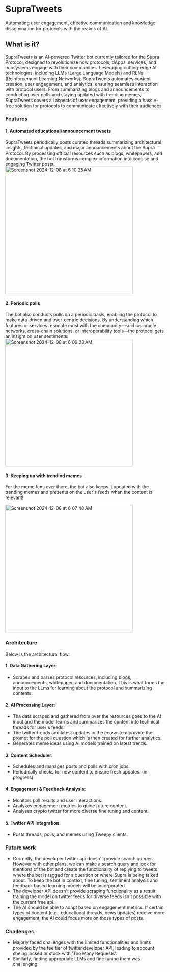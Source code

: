 # SupraTweets

Automating user engagement, effective communication and knowledge dissemination for protocols with the realms of AI. 

## What is it?
SupraTweets is an AI-powered Twitter bot currently tailored for the Supra Protocol, designed to revolutionize how protocols, dApps, services, and ecosystems engage with their communities. Leveraging cutting-edge AI technologies, including LLMs (Large Language Models) and RLNs (Reinforcement Learning Networks), SupraTweets automates content creation, user engagement, and analytics, ensuring seamless interaction with protocol users. From summarizing blogs and announcements to conducting user polls and staying updated with trending memes, SupraTweets covers all aspects of user engagement, providing a hassle-free solution for protocols to communicate effectively with their audiences.
### Features
#### 1. Automated educational/announcement tweets 
SupraTweets periodically posts curated threads summarizing architectural insights, technical updates, and major announcements about the Supra Protocol. By processing official resources such as blogs, whitepapers, and documentation, the bot transforms complex information into concise and engaging Twitter posts.
<img width="400" alt="Screenshot 2024-12-08 at 6 10 25 AM" src="https://github.com/user-attachments/assets/e5915cde-839a-47d3-9e0b-9f83049040e9">

#### 2. Periodic polls 
The bot also conducts polls on a periodic basis, enabling the protocol to make data-driven and user-centric decisions. By understanding which features or services resonate most with the community—such as oracle networks, cross-chain solutions, or interoperability tools—the protocol gets an insight on user sentiments.
<img width="400" alt="Screenshot 2024-12-08 at 6 09 23 AM" src="https://github.com/user-attachments/assets/fb60f68c-c52a-40af-abbb-54595f3ea07f">

#### 3. Keeping up with trendind memes
For the meme fans over there, the bot also keeps it updated with the trending memes and presents on the user's feeds when the content is relevant!

<img width="400" align="center" alt="Screenshot 2024-12-08 at 6 07 48 AM" src="https://github.com/user-attachments/assets/170753f3-fe98-46f8-8208-4d62d35405d0">

### Architecture
Below is the architectural flow:

#### 1. Data Gathering Layer:
* Scrapes and parses protocol resources, including blogs, announcements, whitepaper, and documentation. This is what forms the input to the LLms for learning about the protocol and summarizing contents.
#### 2. AI Processing Layer:
* Tha data scraped and gathered from over the resources goes to the AI input and the model learns and summarizes the content into technical threads for user's feeds.
* The twitter trends and latest updates in the ecosystem provide the prompt for the poll question which is then created for further analytics.
* Generates meme ideas using AI models trained on latest trends.
#### 3. Content Scheduler:
* Schedules and manages posts and polls with cron jobs.
* Periodically checks for new content to ensure fresh updates. (in progress)
#### 4. Engagement & Feedback Analysis:
* Monitors poll results and user interactions.
* Analyzes engagement metrics to guide future content.
* Analyses crypto twitter for more diverse fine tuning and content.
#### 5. Twitter API Integration:
* Posts threads, polls, and memes using Tweepy clients.

### Future work
* Currently, the developer twitter api doesn't provide search queries. However with other plans, we can make a search query and look for mentions of the bot and create the functionality of replying to tweets where the bot is tagged for a question or where Supra is being talked about. To keep the bot in context, fine tuning, sentiment analysis and feedback based learning models will be incorporated.
* The developer API doesn't provide scraping functionality as a result training the model on twitter feeds for diverse feeds isn't possible with the current free api.
* The AI should be able to adapt based on engagement metrics. If certain types of content (e.g., educational threads, news updates) receive more engagement, the AI could focus more on those types of posts.

### Challenges
* Majorly faced challenges with the limited functionalities and limits provided by the fee tier of twitter developer API, leading to account sbeing locked or stuck with 'Too Many Requests'.
* Similarly, finding appropriate LLMs and fine tuning them was challenging.
